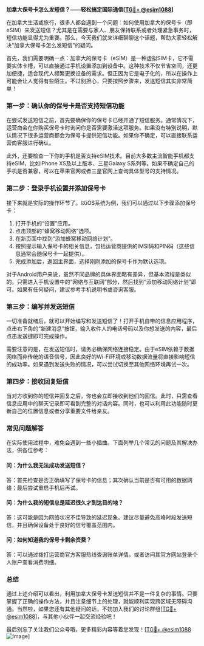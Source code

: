 **加拿大保号卡怎么发短信？——轻松搞定国际通信[[TG💪+ @esim1088](https://t.me/s/esim1088)]**

在加拿大生活或旅行，很多人都会遇到一个问题：如何使用加拿大的保号卡（即eSIM）来发送短信？尤其是在需要与家人、朋友保持联系或者处理紧急事务时，短信功能显得尤为重要。那么，今天我们就来详细聊聊这个话题，帮助大家轻松解决“加拿大保号卡怎么发短信”的疑问。

首先，我们需要明确一点：加拿大的保号卡（eSIM）是一种虚拟SIM卡，它不需要实体卡槽，可以直接通过手机设置添加到设备中。这种技术不仅节省空间，还更加便捷，适合现代人频繁更换设备的需求。但正因为它是电子化的，所以在操作上可能会让人觉得有些陌生。不过别担心，只要按照步骤来，发送短信其实非常简单！

### **第一步：确认你的保号卡是否支持短信功能**
在尝试发送短信之前，首先要确保你的保号卡已经开通了短信服务。通常情况下，运营商会在你购买保号卡时询问你是否需要激活这项服务。如果没有特别说明，默认情况下很多运营商都会为保号卡提供短信功能。如果你不确定，可以直接联系运营商客服进行确认。

此外，还要检查一下你的手机是否支持eSIM技术。目前大多数主流智能手机都支持eSIM，比如iPhone XS及以上版本、三星Galaxy S系列等。如果不确定自己的手机是否兼容，可以在苹果官网或者三星官网上查询具体型号的支持情况。

### **第二步：登录手机设置并添加保号卡**
接下来就是实际的操作环节了。以iOS系统为例，我们可以通过以下步骤添加保号卡：

1. 打开手机的“设置”应用。
2. 点击顶部的“蜂窝移动网络”选项。
3. 在新页面中找到“添加蜂窝移动网络计划”。
4. 按照提示输入保号卡的相关信息，包括运营商提供的IMSI码和PIN码（这些信息通常会随保号卡一起提供）。
5. 完成添加后，返回主界面，选择刚刚添加的保号卡作为默认选项。

对于Android用户来说，虽然不同品牌的具体界面略有差异，但基本流程是类似的。只需进入手机设置中的“网络与互联网”部分，然后找到“添加移动网络计划”即可。如果有任何疑问，建议参考手机说明书或咨询客服。

### **第三步：编写并发送短信**
一切准备就绪后，就可以开始编写和发送短信了！打开手机自带的信息应用程序，点击右下角的“新建消息”按钮，输入收件人的电话号码以及你想发送的内容，最后点击发送键即可完成操作。

需要注意的是，在发送短信时，请务必确保网络连接稳定。由于eSIM依赖于数据网络而非传统的语音信号，因此良好的Wi-Fi环境或移动数据流量将直接影响短信的成功率。如果遇到发送失败的情况，可以尝试切换至其他网络环境再试一次。

### **第四步：接收回复短信**
当对方收到你的短信并回复之后，你也会立即接收到他们的回信。此时，只需查看信息应用中的聊天记录即可看到完整的对话内容。同时，也可以利用此功能随时更新自己的位置信息或者分享重要文件给亲友。

### **常见问题解答**
在实际使用过程中，难免会遇到一些小插曲。下面列举几个常见的问题及其解决办法，供各位参考：

#### **问：为什么我无法成功发送短信？**
答：首先检查是否正确填写了保号卡的信息；其次确认当前是否有可用的数据网络；最后尝试重启手机后再试。

#### **问：为什么我的短信总是延迟很久才到达目的地？**
答：这可能是因为网络状况不佳导致的延迟现象。建议尽量避免高峰时段发送短信，并且确保设备处于良好的信号覆盖范围内。

#### **问：如何知道我的保号卡剩余资费？**
答：可以通过拨打运营商官方客服热线查询账单详情，或者访问其官方网站登录个人账户查看消费明细。

### **总结**
通过上述介绍可以看出，利用加拿大保号卡发送短信并不是一件复杂的事情。只要掌握了正确的操作方法，并且注意细节上的处理，就能顺利实现跨区域无障碍沟通。当然啦，如果您还有其他疑问的话，不妨加入我们的讨论群组[[TG💪+ @esim1088](https://t.me/s/esim1088)]，与其他小伙伴一起交流经验吧！

最后别忘了关注我们公众号哦，更多精彩内容等着您发现！[[TG💪+ @esim1088](https://t.me/s/esim1088) ![Image](https://i.postimg.cc/4NQfJmqS/Snipaste-2025-05-13-00-14-12.png)]